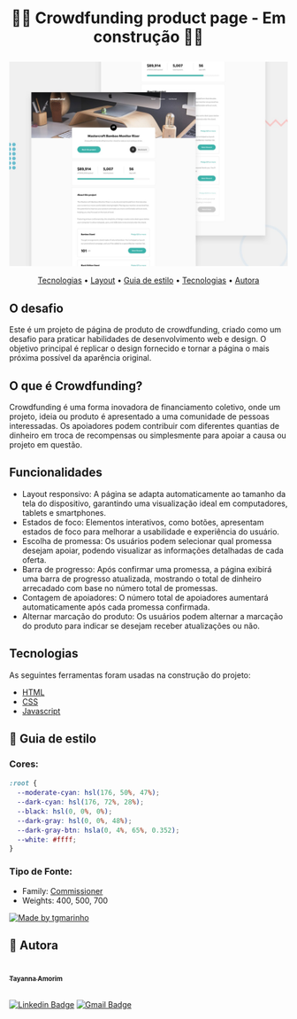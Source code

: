 <h1 align="center">
   <p>🔨🚧 Crowdfunding product page - Em construção  🚧🔨</p>
</h1>

![Design preview for the Crowdfunding product page coding challenge](./design/desktop-preview.jpg)

<p align="center">
 <a href="#tecnologias">Tecnologias</a> •
 <a href="#layout">Layout</a> • 
 <a href="#-guia-de-estilo">Guia de estilo</a> • 
 <a href="#tecnologias">Tecnologias</a> • 
 <a href="#-autora">Autora</a>
</p>

## O desafio

Este é um projeto de página de produto de crowdfunding, criado como um desafio para praticar habilidades de desenvolvimento web e design. O objetivo principal é replicar o design fornecido e tornar a página o mais próxima possível da aparência original.

## O que é Crowdfunding?

Crowdfunding é uma forma inovadora de financiamento coletivo, onde um projeto, ideia ou produto é apresentado a uma comunidade de pessoas interessadas. Os apoiadores podem contribuir com diferentes quantias de dinheiro em troca de recompensas ou simplesmente para apoiar a causa ou projeto em questão.

## Funcionalidades

- Layout responsivo: A página se adapta automaticamente ao tamanho da tela do dispositivo, garantindo uma visualização ideal em computadores, tablets e smartphones.
- Estados de foco: Elementos interativos, como botões, apresentam estados de foco para melhorar a usabilidade e experiência do usuário.
- Escolha de promessa: Os usuários podem selecionar qual promessa desejam apoiar, podendo visualizar as informações detalhadas de cada oferta.
- Barra de progresso: Após confirmar uma promessa, a página exibirá uma barra de progresso atualizada, mostrando o total de dinheiro arrecadado com base no número total de promessas.
- Contagem de apoiadores: O número total de apoiadores aumentará automaticamente após cada promessa confirmada.
- Alternar marcação do produto: Os usuários podem alternar a marcação do produto para indicar se desejam receber atualizações ou não.

## Tecnologias

As seguintes ferramentas foram usadas na construção do projeto:

- [HTML](https://www.w3schools.com/html/)
- [CSS](https://www.w3schools.com/css/)
- [Javascript](https://www.w3schools.com/js/js_intro.asp/)

## 🎨 Guia de estilo

### Cores:

```css
:root {
  --moderate-cyan: hsl(176, 50%, 47%);
  --dark-cyan: hsl(176, 72%, 28%);
  --black: hsl(0, 0%, 0%);
  --dark-gray: hsl(0, 0%, 48%);
  --dark-gray-btn: hsla(0, 4%, 65%, 0.352);
  --white: #ffff;
}
```

### Tipo de Fonte:

- Family: [Commissioner](https://fonts.google.com/specimen/Commissioner)
- Weights: 400, 500, 700

<a href="https://www.figma.com/file/EYimYoWWhNVjDZdc0zv1Vw/DD-Portfolio-Copy?fuid=1100112420700070907">
  <img alt="Made by tgmarinho" src="https://img.shields.io/badge/%20Fonte%20-Google Fonts-%2304D361">
</a>

## 🦸 Autora

<a href="https://www.linkedin.com/in/tayanna-amorim-98161623b/">
 <img style="border-radius: 50%;" src="https://avatars.githubusercontent.com/u/105131804?v=4" width="100px;" alt=""/>
 <br />
 <sub><b>Tayanna Amorim</b></sub></a> <a href="https://www.linkedin.com/in/tayanna-amorim-98161623b/" title="tayanna"></a>
 <br />
<br />

[![Linkedin Badge](https://img.shields.io/badge/-Tayanna-blue?style=flat-square&logo=Linkedin&logoColor=white&link=https://www.linkedin.com/in/tgmarinho/)](https://www.linkedin.com/in/tayanna-amorim-98161623b/)
[![Gmail Badge](https://img.shields.io/badge/-amorim.tayanna@gmail.com-c14438?style=flat-square&logo=Gmail&logoColor=white&link=mailto:amorim.tayanna@gmail.com)](mailto:amorim.tayanna@gmail.com)
